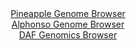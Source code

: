 <div id="Pineapple_Genome_Browser" align="center">
  <a href="https://igv.org/app/?sessionURL=blob:zZJfb5swFMW_i6VWm0TAQAIFqZrSpFnTP.valKZJVSFjDDgDm9oOkEb57vOqTXtZpeZh0yQ_2FfXvucc_7agIUJSzkAIHNMemLYNDCAL3s5QVZfkC6qIBGGGSkkMIEhGBGGYgHALMiQVim4v9c1CqVqGlkVV3asQy7kpXRNV6IUz1EoT88oa8bJECRdIcSGtE4EabtG86bUkQXVt6tmuObBSpJCFyrrgTHKrJiyPW_1e_KsU54TxisTVulT0VUCs9WiNqZmhT8P5bIgxkfKCbKbp8fBiOrx3T6PlZ2.0jK7P5pE3P5zRnCG1FuR4dne94EWxflhFd9kyOZmOLmcHzsQtPJ7yA3d8eNrVVBB5bPv2Ud.GQd_X0VCWku5_cq0X3dN5tOou8X3nlfOvXTNjeFxEk2mUbfyqfcP3zgAlx2tNAsCF8EMbGi70jIHj9X5s7SMDwkCnIzgF4eOTAZRA.Jtuf9wCtak1L0CS5_UrOgbgIiUChL0AQt8OAmfQ9_swCOydsQVrUf69aCfRbeBDZ.g4XpzRUmmY01iyWpqIMbPBmZm_7Jll_6rrLvxFgLOryXm_qOnoZuFOk2Bwjt9kSI9._T5t9D2K_gl17xFiqmRf1FL_XsKmTW4eXHeDRlUyX7njqOumZ3.O50ib3S.ajIsKKd2vK_r4k7YGCYqY0oWGSprQkqrNXKfIWxDajquhBZiXXFMIRJ58gAY07AH8.BtOd_e0.w4-">Pineapple Genome Browser</a>
</div>
<div id="Alphonso_Genome_Browser" align="center">
  <a href="https://igv.org/app/?sessionURL=blob:zZJfa9swFMW_i6BlA8eW7NiODWXkf9Js69LUC00pRrZlR40tuZLiNA357lPLxl5WaB42BnqQLle65xz9DqAhQlLOQAhsE7kmQsAAcs13C1zVJfmKKyJBmONSEgMIkhNBWEpAeAA5lgpH15_1zbVStQwti6q6VWFWcFM6Jq7wM2d4J82UV1aflyVOuMCKC2n1BG64RYumtSMJrmtTz3ZM18qwwhYu6zVnkls1YUW80._Fv0pxQRivSFxtS0VfBcRaj9aYmTn.1F0uumlKpJyR_TS76M6m3e_OMFqNvf4quposI295vqAFw2oryMXAG7v.7cMguoLty7RfPMz5rNfsH.1e58wZnA.faiqIvEA.6rQR7LQDHQxlGXn6nzzrRU_0_Zit.pl_PdrcntkjvXo3xeXT.Pa58hZymss3vB8NUPJ0q1kA6Vr4IYKGAz3Dtb3WyxZ1DAhfEhKcgvDu3gBK4HSj2.8OQO1rTQyQ5HH7Co8BuMiIAGErgNBHQWC7bb8NgwAdjQPYivLvxTuKrgMf2l3b9uKclkrjnMWS1dLEjJlNmpvF84l50sGGbFI.nHTRhHobskqG6lvRv4H._E2O9OjXL9RG36Pon5D3HiGmSk7FrZxPzuze3J5Wu1EafBEbPM48lswG7URFfwrIhdruaeHkXFRY6X5d0cefvDVYUMyULjRU0oSWVO2XOke.AyGyHY0tSHnJNYdAFMkHaEADufDjbzyd4_3xBw--">Alphonso Genome Browser</a>
</div>


<div id="DAF_Genomics_Browser" align="center">
  <a href="https://igv.org/app/?sessionURL=blob:tZFra9swFIb_iyD95Jtsx44NYXid02RpdknwDC0lnNrHsYltuZLctAn57xNex2CjjEEHkpA4l_fVeU7kEbmoWEtCYht0bFBKNCJKdthA09X4CRoUJCygFqgRjgVybDMk4YkUICQk62tVWUrZidA0cyj0HbasqTJhCMeATheslyWqVN02oIEja.EgjIw1KlmCCXVXslYwE7IMhdAts8N2tz2AOn7GtkNL3DZ9LatBdatMKGO5UYByW7U5Pv3FyH9QVqt6F6WbaKhf4vMin0bLRfTNiZObK._yJvk8TxMvvdhUuxZkz3E6st93qTroannM9t0sDibxR2.TruXyemTPvHjkfLiIn7qKo5hSn05cak08l5w1UrOsVyBIVnIaUlfz7Ylmu67.cnXGnpoEZxUJb.80Ijlke5V.eyLyuVO4iMCHfiCnEcZz5CTUA8vyaRDYY9d3rSCgZ.1Eel6_Mc9Zsg58y45s2zPuoVH6RVUPQ1RCfwbfCuZvndX.V1iH_ZfLYPbgzuer8WpXwvz4uKoTfnX_dfEKJo28.q2C8QakCv14vkCBWqk12MpfVJzz3fk7">DAF Genomics Browser</a>
</div>
